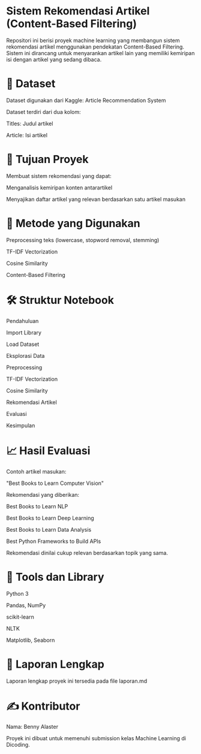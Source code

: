# Sistem Rekomendasi Artikel (Content-Based Filtering)

Repositori ini berisi proyek machine learning yang membangun sistem rekomendasi artikel menggunakan pendekatan Content-Based Filtering. Sistem ini dirancang untuk menyarankan artikel lain yang memiliki kemiripan isi dengan artikel yang sedang dibaca.

# 📂 Dataset

Dataset digunakan dari Kaggle: Article Recommendation System

Dataset terdiri dari dua kolom:

Titles: Judul artikel

Article: Isi artikel

# 📌 Tujuan Proyek

Membuat sistem rekomendasi yang dapat:

Menganalisis kemiripan konten antarartikel

Menyajikan daftar artikel yang relevan berdasarkan satu artikel masukan

# 🧠 Metode yang Digunakan

Preprocessing teks (lowercase, stopword removal, stemming)

TF-IDF Vectorization

Cosine Similarity

Content-Based Filtering

# 🛠️ Struktur Notebook

Pendahuluan

Import Library

Load Dataset

Eksplorasi Data

Preprocessing

TF-IDF Vectorization

Cosine Similarity

Rekomendasi Artikel

Evaluasi

Kesimpulan

# 📈 Hasil Evaluasi

Contoh artikel masukan:

"Best Books to Learn Computer Vision"

Rekomendasi yang diberikan:

Best Books to Learn NLP

Best Books to Learn Deep Learning

Best Books to Learn Data Analysis

Best Python Frameworks to Build APIs

Rekomendasi dinilai cukup relevan berdasarkan topik yang sama.

# 🧪 Tools dan Library

Python 3

Pandas, NumPy

scikit-learn

NLTK

Matplotlib, Seaborn

# 📄 Laporan Lengkap

Laporan lengkap proyek ini tersedia pada file laporan.md

# ✍️ Kontributor

Nama: Benny Alaster

Proyek ini dibuat untuk memenuhi submission kelas Machine Learning di Dicoding.